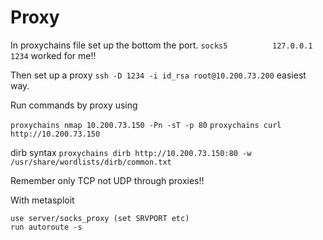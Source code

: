 # Proxy

In proxychains file set up the bottom the port. ```socks5          127.0.0.1 1234``` worked for me!!

Then set up a proxy ```ssh -D 1234 -i id_rsa root@10.200.73.200``` easiest way.

Run commands by proxy using 

```proxychains nmap 10.200.73.150 -Pn -sT -p 80```
```proxychains curl http://10.200.73.150```


dirb syntax ```proxychains dirb http://10.200.73.150:80 -w /usr/share/wordlists/dirb/common.txt``` 

Remember only TCP not UDP through proxies!!

With metasploit 

```
use server/socks_proxy (set SRVPORT etc) 
run autoroute -s 
```